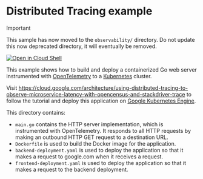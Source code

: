 # Distributed Tracing example

> [!IMPORTANT]  
> This sample has now moved to the `observability/` directory.
> Do not update this now deprecated directory, it will eventually be removed.

[![Open in Cloud Shell](https://gstatic.com/cloudssh/images/open-btn.svg)](https://ssh.cloud.google.com/cloudshell/editor?cloudshell_git_repo=https://github.com/GoogleCloudPlatform/kubernetes-engine-samples&cloudshell_tutorial=cloudshell/tutorial.md&cloudshell_workspace=distributed-tracing)

This example shows how to build and deploy a containerized Go web server
instrumented with [OpenTelemetry](https://opentelemetry.io) to a
[Kubernetes](https://kubernetes.io) cluster.

Visit https://cloud.google.com/architecture/using-distributed-tracing-to-observe-microservice-latency-with-opencensus-and-stackdriver-trace
to follow the tutorial and deploy this application on [Google Kubernetes
Engine](https://cloud.google.com/kubernetes-engine).

This directory contains:

- `main.go` contains the HTTP server implementation, which is instrumented with
  OpenTelemetry. It responds to all HTTP requests by making an outbound HTTP
  GET request to a destination URL.
- `Dockerfile` is used to build the Docker image for the application.
- `backend-deployment.yaml` is used to deploy the application so that it makes
  a request to google.com when it receives a request.
- `frontend-deployment.yaml` is used to deploy the application so that it makes
  a request to the backend deployment.

